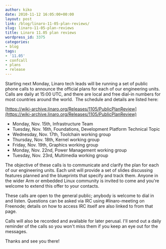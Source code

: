 ```yaml
---
author: kiko
date: 2010-11-12 16:05:00+00:00
layout: post
link: /blog/linaro-11-05-plan-reviews/
slug: linaro-11-05-plan-reviews
title: Linaro 11.05 plan reviews
wordpress_id: 3375
categories:
- blog
tags:
- '11.05'
- confcall
- plans
- release
---
```

Starting next Monday, Linaro tech leads will be running a set of public phone calls to announce the official plans for each of our engineering units. Calls are daily at 15:00 UTC, and there are local and free dial-in numbers for most countries around the world.  The schedule and details are listed here:

[https://wiki-archive.linaro.org/Releases/1105/PublicPlanReview](https://wiki-archive.linaro.org/Releases/1105/PublicPlanReview)
	
  * Monday, Nov. 15th, Infrastructure Team
  * Tuesday, Nov. 16th, Foundations, Development Platform Technical Topic
  * Wednesday, Nov. 17th, Toolchain working group
  * Thursday, Nov. 18th, Kernel working group
  * Friday, Nov. 19th, Graphics working group
  * Monday, Nov. 22nd, Power Management working group
  * Tuesday, Nov. 23rd, Multimedia working group


The objective of these calls is to communicate and clarify the plan for each of our engineering units. Each unit will provide a set of slides discussing features planned and the blueprints that specify and track them. Anyone in the wider Arm or embedded Linux community is invited to come and you're welcome to extend this offer to your contacts.

These calls are open to the general public; anybody is welcome to dial in and listen. Questions can be asked via IRC using #linaro-meeting on Freenode; details on how to access IRC itself are also linked to from that page.

Calls will also be recorded and available for later perusal. I'll send out a daily reminder of the calls so you won't miss them if you keep an eye out for the messages.

Thanks and see you there!
